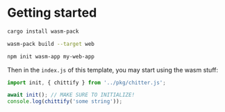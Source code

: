 # Getting started

```bash
cargo install wasm-pack
```

```bash
wasm-pack build --target web
```

```bash
npm init wasm-app my-web-app
```

Then in the `index.js` of this template, you may start using the wasm stuff:

```js
import init, { chittify } from '../pkg/chitter.js';

await init(); // MAKE SURE TO INITIALIZE!
console.log(chittify('some string'));
```
